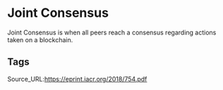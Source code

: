 # Joint Consensus
Joint Consensus is when all peers reach a consensus regarding actions taken on a blockchain.
## Tags
Source_URL:https://eprint.iacr.org/2018/754.pdf
